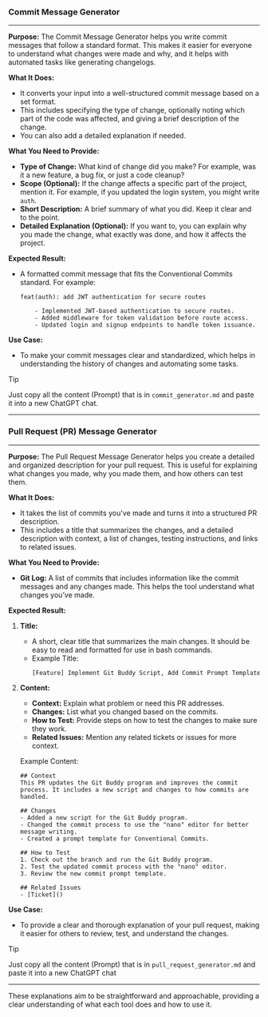 ### Commit Message Generator

---

**Purpose:**
The Commit Message Generator helps you write commit messages that follow a standard format. This makes it easier for everyone to understand what changes were made and why, and it helps with automated tasks like generating changelogs.

**What It Does:**

- It converts your input into a well-structured commit message based on a set format.
- This includes specifying the type of change, optionally noting which part of the code was affected, and giving a brief description of the change.
- You can also add a detailed explanation if needed.

**What You Need to Provide:**

- **Type of Change:** What kind of change did you make? For example, was it a new feature, a bug fix, or just a code cleanup?
- **Scope (Optional):** If the change affects a specific part of the project, mention it. For example, if you updated the login system, you might write `auth`.
- **Short Description:** A brief summary of what you did. Keep it clear and to the point.
- **Detailed Explanation (Optional):** If you want to, you can explain why you made the change, what exactly was done, and how it affects the project.

**Expected Result:**

- A formatted commit message that fits the Conventional Commits standard. For example:

  ```
  feat(auth): add JWT authentication for secure routes

      - Implemented JWT-based authentication to secure routes.
      - Added middleware for token validation before route access.
      - Updated login and signup endpoints to handle token issuance.
  ```

**Use Case:**

- To make your commit messages clear and standardized, which helps in understanding the history of changes and automating some tasks.

> [!TIP]
Just copy all the content (Prompt) that is in `commit_generator.md` and paste it into a new ChatGPT chat.

---

### Pull Request (PR) Message Generator

---

**Purpose:**
The Pull Request Message Generator helps you create a detailed and organized description for your pull request. This is useful for explaining what changes you made, why you made them, and how others can test them.

**What It Does:**

- It takes the list of commits you’ve made and turns it into a structured PR description.
- This includes a title that summarizes the changes, and a detailed description with context, a list of changes, testing instructions, and links to related issues.

**What You Need to Provide:**

- **Git Log:** A list of commits that includes information like the commit messages and any changes made. This helps the tool understand what changes you’ve made.

**Expected Result:**

1. **Title:**

   - A short, clear title that summarizes the main changes. It should be easy to read and formatted for use in bash commands.
   - Example Title:
     ```bash
     [Feature] Implement Git Buddy Script, Add Commit Prompt Template, and Update Commit Process
     ```

2. **Content:**

   - **Context:** Explain what problem or need this PR addresses.
   - **Changes:** List what you changed based on the commits.
   - **How to Test:** Provide steps on how to test the changes to make sure they work.
   - **Related Issues:** Mention any related tickets or issues for more context.

   Example Content:

   ```
   ## Context
   This PR updates the Git Buddy program and improves the commit process. It includes a new script and changes to how commits are handled.

   ## Changes
   - Added a new script for the Git Buddy program.
   - Changed the commit process to use the "nano" editor for better message writing.
   - Created a prompt template for Conventional Commits.

   ## How to Test
   1. Check out the branch and run the Git Buddy program.
   2. Test the updated commit process with the "nano" editor.
   3. Review the new commit prompt template.

   ## Related Issues
   - [Ticket]()
   ```

**Use Case:**

- To provide a clear and thorough explanation of your pull request, making it easier for others to review, test, and understand the changes.

> [!TIP]
Just copy all the content (Prompt) that is in `pull_request_generator.md` and paste it into a new ChatGPT chat

---

These explanations aim to be straightforward and approachable, providing a clear understanding of what each tool does and how to use it.
